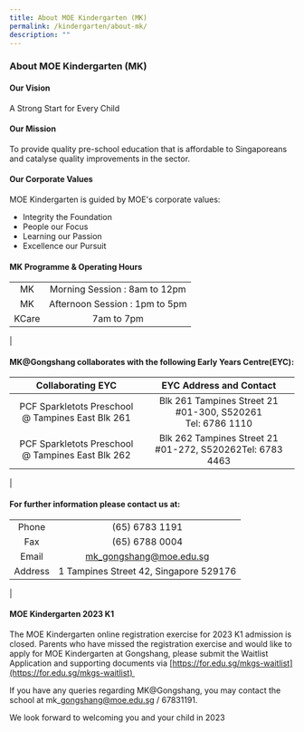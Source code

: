 ```yaml
---
title: About MOE Kindergarten (MK)
permalink: /kindergarten/about-mk/
description: ""
---
```

### **About MOE Kindergarten (MK)**
#### **Our Vision**
A Strong Start for Every Child

#### **Our Mission**
To provide quality pre-school education that is affordable to Singaporeans and catalyse quality improvements in the sector.

#### **Our Corporate Values**
MOE Kindergarten is guided by MOE's corporate values:  

*   Integrity the Foundation
*   People our Focus
*   Learning our Passion
*   Excellence our Pursuit

#### **MK Programme & Operating Hours**

|  |  |
|:---:|:---:|
| MK | Morning Session : 8am to 12pm |
| MK | Afternoon Session : 1pm to 5pm  |
| KCare | 7am to 7pm |
|

#### **MK@Gongshang collaborates with the following Early Years Centre(EYC):**

| Collaborating EYC | EYC Address and Contact |
|:---:|:---:|
| PCF Sparkletots Preschool @ Tampines East Blk 261 |Blk 261 Tampines Street 21 #01-300, S520261<br>Tel: 6786 1110 |
| PCF Sparkletots Preschool @ Tampines East Blk 262 | Blk 262 Tampines Street 21 #01-272, S520262Tel: 6783 4463 |
|

#### **For further information please contact us at:**

|  |  |
|:---:|:---:|
| Phone | (65) 6783 1191 |
| Fax | (65) 6788 0004 |
|  Email |  [mk_gongshang@moe.edu.sg](mailto:mk_gongshang@moe.edu.sg) |
|  Address |  1 Tampines Street 42, Singapore 529176 |
|

#### **MOE Kindergarten 2023 K1**
The MOE Kindergarten online registration exercise for 2023 K1 admission is closed. Parents who have missed the registration exercise and would like to apply for MOE Kindergarten at Gongshang, please submit the Waitlist Application and supporting documents via [https://for.edu.sg/mkgs-waitlist](https://for.edu.sg/mkgs-waitlist) 

If you have any queries regarding MK@Gongshang, you may contact the school at mk\_gongshang@moe.edu.sg / 67831191.

We look forward to welcoming you and your child in 2023




